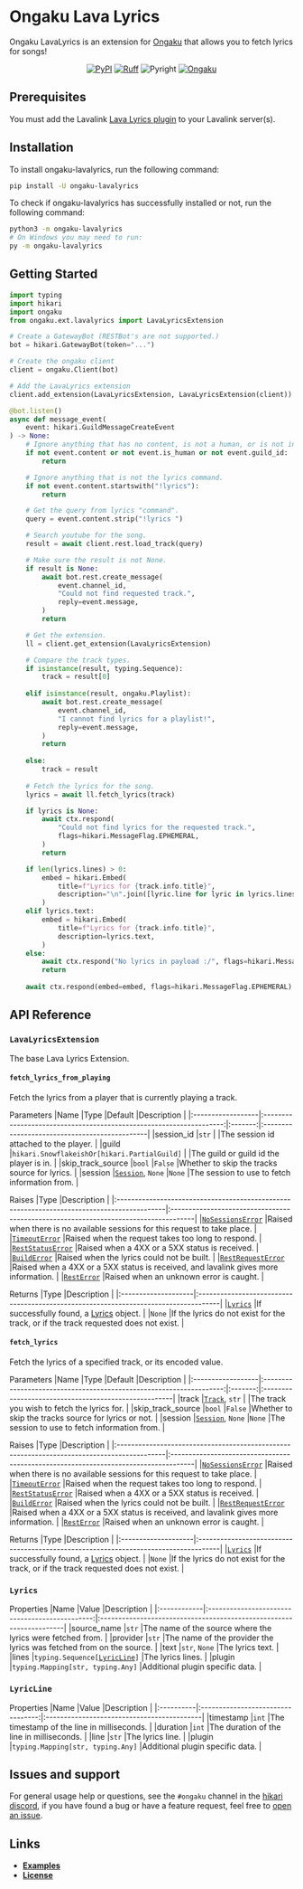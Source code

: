 # Ongaku Lava Lyrics
Ongaku LavaLyrics is an extension for [Ongaku](https://ongaku.mplaty.com/) that allows you to fetch lyrics for songs!

<div align="center">

[![PyPI](https://img.shields.io/pypi/v/ongaku-lavalyrics)](https://pypi.org/project/ongaku-lavalyrics)
[![Ruff](https://img.shields.io/endpoint?url=https://raw.githubusercontent.com/charliermarsh/ruff/main/assets/badge/v1.json)](https://github.com/charliermarsh/ruff)
![Pyright](https://badgen.net/badge/Pyright/strict/2A6DB2)
[![Ongaku](https://badgen.net/badge/Ongaku/Extension/FF6B61)](https://ongaku.mplaty.com/)

</div>

## Prerequisites

You must add the Lavalink [Lava Lyrics plugin](https://github.com/topi314/LavaLyrics) to your Lavalink server(s).

## Installation

To install ongaku-lavalyrics, run the following command:

```sh
pip install -U ongaku-lavalyrics
```

To check if ongaku-lavalyrics has successfully installed or not, run the following command:

```sh
python3 -m ongaku-lavalyrics
# On Windows you may need to run:
py -m ongaku-lavalyrics
```

## Getting Started

```py
import typing
import hikari
import ongaku
from ongaku.ext.lavalyrics import LavaLyricsExtension

# Create a GatewayBot (RESTBot's are not supported.)
bot = hikari.GatewayBot(token="...")

# Create the ongaku client
client = ongaku.Client(bot)

# Add the LavaLyrics extension
client.add_extension(LavaLyricsExtension, LavaLyricsExtension(client))

@bot.listen()
async def message_event(
    event: hikari.GuildMessageCreateEvent
) -> None:
    # Ignore anything that has no content, is not a human, or is not in a guild.
    if not event.content or not event.is_human or not event.guild_id:
        return

    # Ignore anything that is not the lyrics command.
    if not event.content.startswith("!lyrics"):
        return

    # Get the query from lyrics "command".
    query = event.content.strip("!lyrics ")

    # Search youtube for the song.
    result = await client.rest.load_track(query)

    # Make sure the result is not None.
    if result is None:
        await bot.rest.create_message(
            event.channel_id,
            "Could not find requested track.",
            reply=event.message,
        )
        return

    # Get the extension.
    ll = client.get_extension(LavaLyricsExtension)

    # Compare the track types.
    if isinstance(result, typing.Sequence):
        track = result[0]
    
    elif isinstance(result, ongaku.Playlist):
        await bot.rest.create_message(
            event.channel_id,
            "I cannot find lyrics for a playlist!",
            reply=event.message,
        )
        return
    
    else:
        track = result
    
    # Fetch the lyrics for the song.
    lyrics = await ll.fetch_lyrics(track)

    if lyrics is None:
        await ctx.respond(
            "Could not find lyrics for the requested track.",
            flags=hikari.MessageFlag.EPHEMERAL,
        )
        return

    if len(lyrics.lines) > 0:
        embed = hikari.Embed(
            title=f"Lyrics for {track.info.title}",
            description="\n".join([lyric.line for lyric in lyrics.lines]),
        )
    elif lyrics.text:
        embed = hikari.Embed(
            title=f"Lyrics for {track.info.title}",
            description=lyrics.text,
        )
    else:
        await ctx.respond("No lyrics in payload :/", flags=hikari.MessageFlag.EPHEMERAL)
        return
    
    await ctx.respond(embed=embed, flags=hikari.MessageFlag.EPHEMERAL)
```

## API Reference

### `LavaLyricsExtension`

The base Lava Lyrics Extension.

#### `fetch_lyrics_from_playing`

Fetch the lyrics from a player that is currently playing a track.

Parameters
|Name               |Type                                                                 |Default  |Description                                    |
|:------------------|:-------------------------------------------------------------------:|:-------:|:----------------------------------------------|
|session_id         |`str`                                                                |         |The session id attached to the player.         |
|guild              |`hikari.SnowflakeishOr[hikari.PartialGuild]`                         |         |The guild or guild id the player is in.        |
|skip_track_source  |`bool`                                                               |`False`  |Whether to skip the tracks source for lyrics.  |
|session            |[`Session`](https://ongaku.mplaty.com/api/session/#session), `None`  |`None`   |The session to use to fetch information from.  |

Raises
|Type                                                                                        |Description                                                                          |
|:-------------------------------------------------------------------------------------------|:------------------------------------------------------------------------------------|
|[`NoSessionsError`](https://ongaku.mplaty.com/api/errors/#ongaku.errors.NoSessionsError)    |Raised when there is no available sessions for this request to take place.           |
|[`TimeoutError`](https://ongaku.mplaty.com/api/errors/#ongaku.errors.TimeoutError)          |Raised when the request takes too long to respond.                                   |
|[`RestStatusError`](https://ongaku.mplaty.com/api/errors/#ongaku.errors.RestStatusError)    |Raised when a 4XX or a 5XX status is received.                                       |
|[`BuildError`](https://ongaku.mplaty.com/api/errors/#ongaku.errors.BuildError)              |Raised when the lyrics could not be built.                                           |
|[`RestRequestError`](https://ongaku.mplaty.com/api/errors/#ongaku.errors.RestRequestError)  |Raised when a 4XX or a 5XX status is received, and lavalink gives more information.  |
|[`RestError`](https://ongaku.mplaty.com/api/errors/#ongaku.errors.RestError)                |Raised when an unknown error is caught.                                              |

Returns
|Type                 |Description                                                                          |
|:--------------------|:------------------------------------------------------------------------------------|
|[`Lyrics`](#lyrics)  |If successfully found, a [Lyrics](#lyrics) object.                                   |
|`None`               |If the lyrics do not exist for the track, or if the track requested does not exist.  |

#### `fetch_lyrics`

Fetch the lyrics of a specified track, or its encoded value.

Parameters
|Name               |Type                                                                 |Default  |Description                                           |
|:------------------|:-------------------------------------------------------------------:|:-------:|:-----------------------------------------------------|
|track              |[`Track`](https://ongaku.mplaty.com/api/abc/track/#track), `str`     |         |The track you wish to fetch the lyrics for.           |
|skip_track_source  |`bool`                                                               |`False`  |Whether to skip the tracks source for lyrics or not.  |
|session            |[`Session`](https://ongaku.mplaty.com/api/session/#session), `None`  |`None`   |The session to use to fetch information from.         |

Raises
|Type                                                                                        |Description                                                                          |
|:-------------------------------------------------------------------------------------------|:------------------------------------------------------------------------------------|
|[`NoSessionsError`](https://ongaku.mplaty.com/api/errors/#ongaku.errors.NoSessionsError)    |Raised when there is no available sessions for this request to take place.           |
|[`TimeoutError`](https://ongaku.mplaty.com/api/errors/#ongaku.errors.TimeoutError)          |Raised when the request takes too long to respond.                                   |
|[`RestStatusError`](https://ongaku.mplaty.com/api/errors/#ongaku.errors.RestStatusError)    |Raised when a 4XX or a 5XX status is received.                                       |
|[`BuildError`](https://ongaku.mplaty.com/api/errors/#ongaku.errors.BuildError)              |Raised when the lyrics could not be built.                                           |
|[`RestRequestError`](https://ongaku.mplaty.com/api/errors/#ongaku.errors.RestRequestError)  |Raised when a 4XX or a 5XX status is received, and lavalink gives more information.  |
|[`RestError`](https://ongaku.mplaty.com/api/errors/#ongaku.errors.RestError)                |Raised when an unknown error is caught.                                              |

Returns
|Type                 |Description                                                                          |
|:--------------------|:------------------------------------------------------------------------------------|
|[`Lyrics`](#lyrics)  |If successfully found, a [Lyrics](#lyrics) object.                                   |
|`None`               |If the lyrics do not exist for the track, or if the track requested does not exist.  |

### `Lyrics`

Properties
|Name         |Value                                           |Description                                                          |
|:------------|:----------------------------------------------:|:--------------------------------------------------------------------|
|source_name  |`str`                                           |The name of the source where the lyrics were fetched from.           |
|provider     |`str`                                           |The name of the provider the lyrics was fetched from on the source.  |
|text         |`str`, `None`                                   |The lyrics text.                                                     |
|lines        |`typing.Sequence[`[`LyricLine`](#lyricline)`]`  |The lyrics lines.                                                    |
|plugin       |`typing.Mapping[str, typing.Any]`               |Additional plugin specific data.                                     |

### `LyricLine`

Properties
|Name       |Value                              |Description                                 |
|:----------|:---------------------------------:|:-------------------------------------------|
|timestamp  |`int`                              |The timestamp of the line in milliseconds.  |
|duration   |`int`                              |The duration of the line in milliseconds.   |
|line       |`str`                              |The lyrics line.                            |
|plugin     |`typing.Mapping[str, typing.Any]`  |Additional plugin specific data.            |

## Issues and support

For general usage help or questions, see the `#ongaku` channel in the [hikari discord](https://discord.gg/hikari), if you have found a bug or have a feature request, feel free to [open an issue](https://github.com/hikari-ongaku/ongaku-lavalyrics/issues/new).

## Links

- [**Examples**](https://github.com/hikari-ongaku/ongaku-lavalyrics/tree/main/examples)
- [**License**](https://github.com/hikari-ongaku/ongaku-lavalyrics/blob/main/LICENSE)

